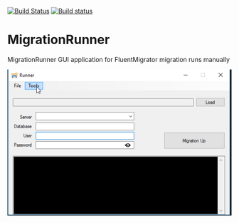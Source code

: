[![Build Status](https://travis-ci.org/gayan85/MigrationRunner.svg?branch=master)](https://travis-ci.org/gayan85/MigrationRunner)
[![Build status](https://ci.appveyor.com/api/projects/status/yi8042d2te6jv53j/branch/master?svg=true)](https://ci.appveyor.com/project/gayan85/migrationrunner/branch/master)

# MigrationRunner

MigrationRunner GUI application for FluentMigrator migration runs manually 

![screenshot](screenshot.png)